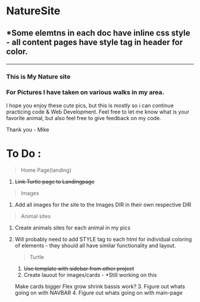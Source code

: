 # NatureSite

## *Some elemtns in each doc have inline css style - all content pages have style tag in header for color.<hr>
### This is My Nature site
### For Pictures I have taken on various walks in my area.
I hope you enjoy these cute pics, but this is mostly so i can continue practicing code & Web Development. Feel free to let me know what is your favorite animal, but also feel free to give feedback on my code. 

Thank you - Mike


# To Do :
> Home Page(landing)
1. ~~Link Turtle page to Landingpage~~

> Images
1. Add all images for the site to the Images DIR in their own respective DIR

> Animal sites
1. Create animals sites for each animal in my pics
2. Will probably need to add STYLE tag to each html for individual coloring of elements - they should all have similar functionality and layout. 
    > Turtle
    1. ~~Use template with sidebar from other project~~
    2. Create lauout for images/cards - *Still working on this
    
    Make cards bigger 
    Flex grow shrink bassis work?
    3. Figure out whats going on with NAVBAR
    4. Figure out whats going on with main-page
    
